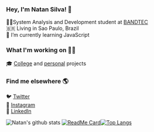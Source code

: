 ### Hey, I'm Natan Silva! 👋
 
👨‍💻System Analysis and Development student at [BANDTEC](http://www.digitalschool.com.br/faculdade/)<br>
🇧🇷 Living in Sao Paulo, Brazil<br>
🌱 I’m currently learning JavaScript
 
### What I'm working on 👨‍💻

🎓 [College](https://github.com/Natanista/bandtec_adsb_first_semester) and [personal](https://github.com/Natanista/learning-projects) projects <br>

### Find me elsewhere 🌎

🐦 [Twitter](https://twitter.com/natanista) <br>
📸 [Instagram](https://www.instagram.com/natanista/) <br>
💼 [LinkedIn](https://www.linkedin.com/in/natanista/) <br>

![Natan's github stats](https://github-readme-stats.vercel.app/api?username=natanista&show_icons=true&theme=chartreuse-dark)
[![ReadMe Card](https://github-readme-stats.vercel.app/api/pin/?username=natanista&repo=github-readme-stats)](https://github.com/anuraghazra/github-readme-stats)[![Top Langs](https://github-readme-stats.vercel.app/api/top-langs/?username=natanista)](https://github.com/Natanista?tab=repositories)



